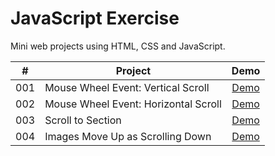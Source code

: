 # JavaScript Exercise

Mini web projects using HTML, CSS and JavaScript.

|  #  | Project                              |                                         Demo                                          |
| :-: | ------------------------------------ | :-----------------------------------------------------------------------------------: |
| 001 | Mouse Wheel Event: Vertical Scroll   |          [Demo](https://javascript-exercise.netlify.app/001-wheel-vertical/)          |
| 002 | Mouse Wheel Event: Horizontal Scroll |         [Demo](https://javascript-exercise.netlify.app/002-wheel-horizontal/)         |
| 003 | Scroll to Section                    |        [Demo](https://javascript-exercise.netlify.app/003-scroll-to-section/)         |
| 004 | Images Move Up as Scrolling Down     | [Demo](https://javascript-exercise.netlify.app/004-images-move-up-as-scrolling-down/) |
